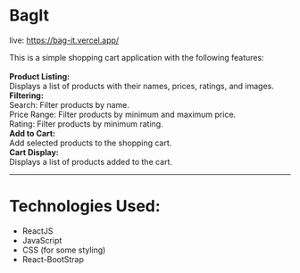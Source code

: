 

# BagIt

live: https://bag-it.vercel.app/

This is a simple shopping cart application with the following features:
<br/><br/>
<strong>Product Listing:</strong><br/>
Displays a list of products with their names, prices, ratings, and images.<br/>
<strong>Filtering:</strong><br/>
Search: Filter products by name.<br/>
Price Range: Filter products by minimum and maximum price.<br/>
Rating: Filter products by minimum rating.<br/>
<strong>Add to Cart:</strong><br/>
Add selected products to the shopping cart.<br/>
<strong>Cart Display:</strong><br/>
Displays a list of products added to the cart.<br/>
<hr/>

<h1>Technologies Used:</h1>
<ul>
  <li>ReactJS</li>
  <li>JavaScript</li>
  <li>CSS (for some styling)</li>
  <li>React-BootStrap</li>
</ul>

